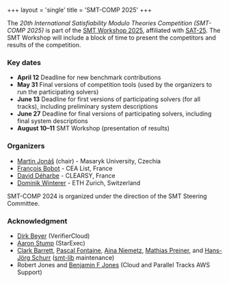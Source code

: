 +++
layout = 'single'
title = 'SMT-COMP 2025'
+++

The _20th International Satisfiability Modulo Theories Competition (SMT-COMP 2025)_ is part of the
[SMT Workshop 2025](https://smt-workshop.cs.uiowa.edu/2025),
affiliated with [SAT-25](http://satisfiability.org/SAT25/).
The SMT Workshop will include a block of time to
present the competitors and results of the competition.

<!-- ### News -->

<!-- {{< news >}} -->

### Key dates

- **April 12** Deadline for new benchmark contributions
- **May 31** Final versions of competition tools (used by the organizers to run the participating solvers)
- **June 13** Deadline for first versions of participating solvers (for all tracks), including preliminary system descriptions
- **June 27** Deadline for final versions of participating solvers, including final system descriptions
- **August 10–11** SMT Workshop (presentation of results)

### Organizers

- [Martin Jonáš](https://fi.muni.cz/~xjonas) (chair) - Masaryk University, Czechia
- [François Bobot](https://github.com/bobot) - CEA List, France
- [David Déharbe](https://daviddeharbe.github.io/) - CLEARSY, France
- [Dominik Winterer](https://wintered.github.io/) - ETH Zurich, Switzerland

SMT-COMP 2024 is organized under the direction of the SMT Steering
Committee.

### Acknowledgment

- [Dirk Beyer](https://www.sosy-lab.org/people/beyer/) (VerifierCloud)
- [Aaron Stump](http://homepage.divms.uiowa.edu/~astump/) (StarExec)
- [Clark Barrett](http://theory.stanford.edu/~barrett/),
  [Pascal Fontaine](https://members.loria.fr/PFontaine/),
  [Aina Niemetz](https://cs.stanford.edu/~niemetz/),
  [Mathias Preiner](https://cs.stanford.edu/~preiner/), and
  [Hans-Jörg Schurr](https://team.inria.fr/veridis/schurr/)
  ([smt-lib](http://smtlib.cs.uiowa.edu/index.shtml) maintenance)
- Robert Jones and [Benjamin F Jones](https://github.com/benjaminfjones) (Cloud and Parallel Tracks AWS Support)
